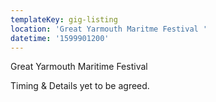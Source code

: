```yaml
---
templateKey: gig-listing
location: 'Great Yarmouth Maritme Festival '
datetime: '1599901200'
---
```

Great Yarmouth Maritime Festival

Timing & Details yet to be agreed.
